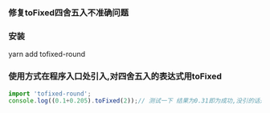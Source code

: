 ### 修复toFixed四舍五入不准确问题

### 安装
yarn add tofixed-round

### 使用方式在程序入口处引入,对四舍五入的表达式用toFixed
~~~js
import 'tofixed-round';
console.log((0.1+0.205).toFixed(2));// 测试一下 结果为0.31即为成功,没引的话是0.30
~~~

